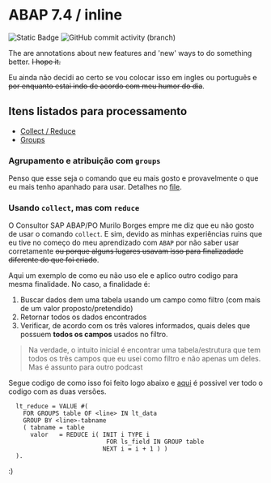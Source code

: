# ABAP 7.4 / inline #
![Static Badge](https://img.shields.io/badge/development-abap-blue)
![GitHub commit activity (branch)](https://img.shields.io/github/commit-activity/t/edmilson-nascimento/debug)


The are annotations about new features and 'new' ways to do something better. ~~I hope it.~~

Eu ainda não decidi ao certo se vou colocar isso em ingles ou português ~~e por enquanto estai indo de acordo com meu humor do dia~~.


## Itens listados para processamento ##

- [Collect / Reduce](#usando-collect-mas-com-reduce)
- [Groups](#agrupamento-e-atribuição-com-groups)

### Agrupamento e atribuição com `groups`
Penso que esse seja o comando que eu mais gosto e provavelmente o que eu mais tenho apanhado para usar. Detalhes no [file](/files/groups.abap).


### Usando `collect`, mas com `reduce` 
O Consultor SAP ABAP/PO Murilo Borges empre me diz que eu não gosto de usar o comando `collect`. E sim, devido as minhas experiências ruins que eu tive no começo do meu aprendizado com `ABAP` por não saber usar corretamente ~~ou porque alguns lugares usavam isso para finalizadade diferente do que foi criado~~.

Aqui um exemplo de como eu não uso ele e aplico outro codigo para mesma finalidade. No caso, a finalidade é:
1. Buscar dados dem uma tabela usando um campo como filtro (com mais de um valor proposto/pretendido)
2. Retornar todos os dados encontrados
3. Verificar, de acordo com os três valores informados, quais deles que possuem **todos os campos** usados no filtro.

> Na verdade, o intuito inicial é encontrar uma tabela/estrutura que tem todos os três campos que eu usei como filtro e não apenas um deles. Mas é assunto para outro podcast

Segue codigo de como isso foi feito logo abaixo e [aqui](/files/collect.abap) é possivel ver todo o codigo com as duas versões.

```abap
  lt_reduce = VALUE #(
    FOR GROUPS table OF <line> IN lt_data
    GROUP BY <line>-tabname
    ( tabname = table
      valor   = REDUCE i( INIT i TYPE i
                           FOR ls_field IN GROUP table
                          NEXT i = i + 1 ) )
  ).
```


:)